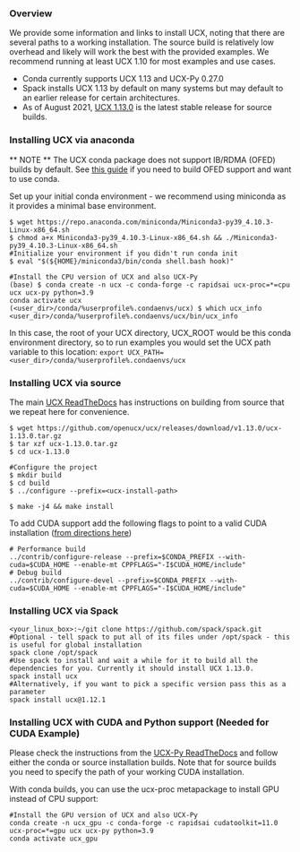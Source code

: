 ### Overview

We provide some information and links to install UCX, noting that there are several paths to a working installation. The source build is relatively low overhead and likely will work the best with the provided examples. We recommend running at least UCX 1.10 for most examples and use cases.

* Conda currently supports UCX 1.13 and UCX-Py 0.27.0
* Spack installs UCX 1.13 by default on many systems but may default to an earlier release for certain architectures.
* As of August 2021, [UCX 1.13.0](https://github.com/openucx/ucx/releases/tag/v1.13.0) is the latest stable release for source builds. 

### Installing UCX via anaconda

** NOTE ** The UCX conda package does not support IB/RDMA (OFED) builds by default. See [this guide](https://ucx-py.readthedocs.io/en/latest/install.html#ucx-ofed) if you need to build OFED support and want to use conda.

Set up your initial conda environment - we recommend using miniconda as it provides a minimal base environment.
```
$ wget https://repo.anaconda.com/miniconda/Miniconda3-py39_4.10.3-Linux-x86_64.sh
$ chmod a+x Miniconda3-py39_4.10.3-Linux-x86_64.sh && ./Miniconda3-py39_4.10.3-Linux-x86_64.sh
#Initialize your environment if you didn't run conda init
$ eval "$(${HOME}/miniconda3/bin/conda shell.bash hook)"

#Install the CPU version of UCX and also UCX-Py
(base) $ conda create -n ucx -c conda-forge -c rapidsai ucx-proc=*=cpu ucx ucx-py python=3.9
conda activate ucx
(<user_dir>/conda/%userprofile%.condaenvs/ucx) $ which ucx_info
<user_dir>/conda/%userprofile%.condaenvs/ucx/bin/ucx_info
```
In this case, the root of your UCX directory, UCX_ROOT would be this conda environment directory, so to run examples you would set the UCX path variable to this location: `export UCX_PATH=<user_dir>/conda/%userprofile%.condaenvs/ucx`

### Installing UCX via source

The main [UCX ReadTheDocs](https://openucx.readthedocs.io/en/master/running.html#ucx-build-and-install) has instructions on building from source that we repeat here for convenience.

```
$ wget https://github.com/openucx/ucx/releases/download/v1.13.0/ucx-1.13.0.tar.gz
$ tar xzf ucx-1.13.0.tar.gz
$ cd ucx-1.13.0

#Configure the project
$ mkdir build
$ cd build
$ ../configure --prefix=<ucx-install-path>

$ make -j4 && make install
```

To add CUDA support add the following flags to point to a valid CUDA installation ([from directions here](https://ucx-py.readthedocs.io/en/latest/install.html))
```
# Performance build
../contrib/configure-release --prefix=$CONDA_PREFIX --with-cuda=$CUDA_HOME --enable-mt CPPFLAGS="-I$CUDA_HOME/include"
# Debug build
../contrib/configure-devel --prefix=$CONDA_PREFIX --with-cuda=$CUDA_HOME --enable-mt CPPFLAGS="-I$CUDA_HOME/include"
```

### Installing UCX via Spack

```
<your_linux_box>:~/git clone https://github.com/spack/spack.git
#Optional - tell spack to put all of its files under /opt/spack - this is useful for global installation
spack clone /opt/spack
#Use spack to install and wait a while for it to build all the dependencies for you. Currently it should install UCX 1.13.0.
spack install ucx
#Alternatively, if you want to pick a specific version pass this as a parameter
spack install ucx@1.12.1
```

### Installing UCX with CUDA and Python support (Needed for CUDA Example)

Please check the instructions from the [UCX-Py ReadTheDocs](https://ucx-py.readthedocs.io/en/latest/install.html) and follow either the conda or source installation builds. Note that for source builds you need to specify the path of your working CUDA installation. 

With conda builds, you can use the ucx-proc metapackage to install GPU instead of CPU support:
```
#Install the GPU version of UCX and also UCX-Py
conda create -n ucx_gpu -c conda-forge -c rapidsai cudatoolkit=11.0 ucx-proc=*=gpu ucx ucx-py python=3.9
conda activate ucx_gpu
```
